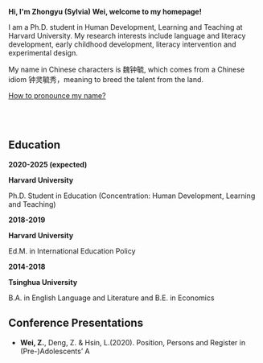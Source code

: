 **Hi, I'm Zhongyu (Sylvia) Wei, welcome to my homepage!**

I am a Ph.D. student in Human Development, Learning and Teaching at Harvard University. My research interests include language and literacy development, early childhood development, literacy intervention and experimental design.

My name in Chinese characters is 魏钟毓, which comes from a Chinese idiom 钟灵毓秀，meaning to breed the talent from the land. 

[How to pronounce my name?](http://text-to-speech.imtranslator.net/speech.asp)

<br><br>
## Education

**2020-2025 (expected)**

**Harvard University**

Ph.D. Student in Education (Concentration: Human Development, Learning and Teaching)

**2018-2019**

**Harvard University**

Ed.M. in International Education Policy

**2014-2018**

**Tsinghua University**

B.A. in English Language and Literature and B.E. in Economics

## Conference Presentations
-	**Wei, Z.**, Deng, Z. & Hsin, L.(2020). Position, Persons and Register in (Pre-)Adolescents’ A
